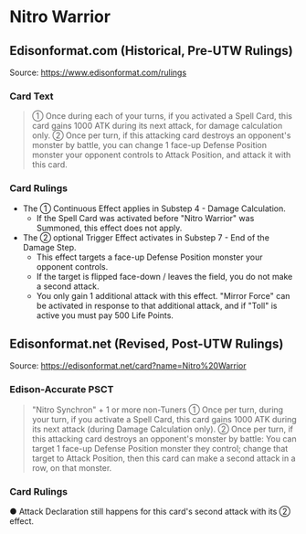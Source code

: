 # Nitro Warrior

## Edisonformat.com (Historical, Pre-UTW Rulings)

Source: https://www.edisonformat.com/rulings

### Card Text

> ① Once during each of your turns, if you activated a Spell Card, this card gains 1000 ATK during its next attack, for damage calculation only. ② Once per turn, if this attacking card destroys an opponent's monster by battle, you can change 1 face-up Defense Position monster your opponent controls to Attack Position, and attack it with this card.

### Card Rulings

*   The ① Continuous Effect applies in Substep 4 - Damage Calculation.
    *   If the Spell Card was activated before "Nitro Warrior" was Summoned, this effect does not apply.
*   The ② optional Trigger Effect activates in Substep 7 - End of the Damage Step.
    *   This effect targets a face-up Defense Position monster your opponent controls.
    *   If the target is flipped face-down / leaves the field, you do not make a second attack.
    *   You only gain 1 additional attack with this effect. "Mirror Force" can be activated in response to that additional attack, and if "Toll" is active you must pay 500 Life Points.

## Edisonformat.net (Revised, Post-UTW Rulings)

Source: https://edisonformat.net/card?name=Nitro%20Warrior

### Edison-Accurate PSCT

> "Nitro Synchron" + 1 or more non-Tuners
> ① Once per turn, during your turn, if you activate a Spell Card, this card gains 1000 ATK during its next attack (during Damage Calculation only).
> ② Once per turn, if this attacking card destroys an opponent's monster by battle:
> You can target 1 face-up Defense Position monster they control; change that target to Attack Position, then this card can make a second attack in a row, on that monster.

### Card Rulings

● Attack Declaration still happens for this card's second attack with its ② effect.
            